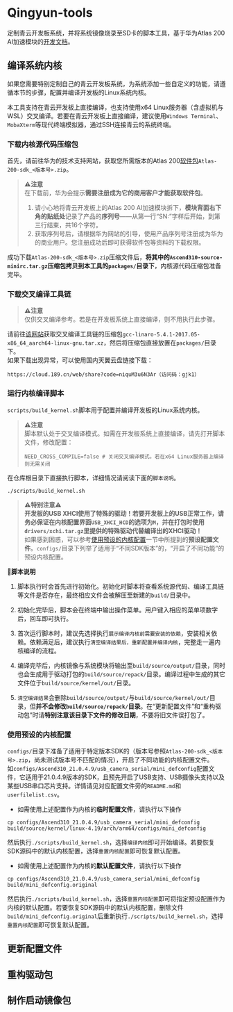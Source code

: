 # Qingyun-tools
定制青云开发板系统，并将系统镜像烧录至SD卡的脚本工具，基于华为Atlas 200 AI加速模块的[开发文档](https://support.huawei.com/enterprise/zh/doc/EDOC1100221707/939091dd)。

## 编译系统内核
如果您需要特别定制自己的青云开发板系统，为系统添加一些自定义的功能，请遵循本节的步骤，配置并编译开发板的Linux系统内核。

本工具支持在青云开发板上直接编译，也支持使用x64 Linux服务器（含虚拟机与WSL）交叉编译。若要在青云开发板上直接编译，建议使用`Windows Terminal`、`MobaXterm`等现代终端模拟器，通过SSH连接青云的系统终端。

### 下载内核源代码压缩包
首先，请前往华为的技术支持网站，获取您所需版本的Atlas 200[软件包](https://support.huawei.com/enterprise/zh/ascend-computing/atlas-200-pid-23464086/software)`Atlas-200-sdk_<版本号>.zip`。

> **⚠️注意**  
> 在下载前，华为会提示**需要注册成为它的商用客户才能获取软件包**。
> 1. 请小心地将青云开发板上的Atlas 200 AI加速模块拆下，**模块背面右下角的贴纸处**记录了产品的**序列号**——从第一行“SN:”字样后开始，到第三行结束，共16个字符。
> 2. 获取序列号后，请根据华为网站的引导，使用产品序列号注册成为华为的商业用户。您注册成功后即可获得软件包等资料的下载权限。

成功下载`Atlas-200-sdk_<版本号>.zip`压缩文件后，**将其中的`Ascend310-source-minirc.tar.gz`压缩包拷贝到本工具的`packages/`目录下**，内核源代码压缩包准备完毕。

### 下载交叉编译工具链
> **⚠️注意**  
> 仅供交叉编译参考。若是在开发板系统上直接编译，则不用执行此步骤。

请前往[该网站](http://releases.linaro.org/components/toolchain/binaries/5.4-2017.05/aarch64-linux-gnu/gcc-linaro-5.4.1-2017.05-x86_64_aarch64-linux-gnu.tar.xz)获取交叉编译工具链的压缩包`gcc-linaro-5.4.1-2017.05-x86_64_aarch64-linux-gnu.tar.xz`，然后将压缩包直接放置在`packages/`目录下。  
如果下载出现异常，可以使用国内天翼云盘链接下载：
```
https://cloud.189.cn/web/share?code=niquM3u6N3Ar（访问码：gjk1）
```

### 运行内核编译脚本
`scripts/build_kernel.sh`脚本用于配置并编译开发板的Linux系统内核。

> **⚠️注意**  
> 脚本默认处于交叉编译模式。如需在开发板系统上直接编译，请先打开脚本文件，修改配置：
> ```
> NEED_CROSS_COMPILE=false # 关闭交叉编译模式。若在x64 Linux服务器上编译则无需关闭
> ```

在仓库根目录下直接执行脚本，详细情况请阅读下面的`脚本说明`。
```
./scripts/build_kernel.sh
```

> **⚠️特别注意⚠️**  
> **开发板的USB XHCI使用了特殊的驱动！若要开发板上的USB正常工作，请务必保证在内核配置界面`USB_XHCI_HCD`的选项为`M`，并在打包时使用`drivers/xchi.tar.gz`里提供的特殊驱动代替编译出的XHCI驱动！**  
> 如果感到困惑，可以参考[使用预设的内核配置](#使用预设的内核配置)一节中所提到的**预设配置文件**。`configs/`目录下列举了适用于“不同SDK版本”的，“开启了不同功能”的预设内核配置。

**📘脚本说明**
1. 脚本执行时会首先进行初始化。初始化时脚本将查看系统源代码、编译工具链等文件是否存在，最终相应文件会被解压至新建的`build/`目录中。

2. 初始化完毕后，脚本会在终端中输出操作菜单。用户键入相应的菜单项数字后，回车即可执行。

3. 首次运行脚本时，建议先选择执行`展示编译内核前需要安装的依赖`，安装相关依赖。依赖满足后，建议执行`清空编译结果后，重新配置并编译内核`，完整走一遍内核编译的流程。

4. 编译完毕后，内核镜像与系统模块将输出至`build/source/output/`目录，同时也会生成用于驱动打包的`build/source/repack/`目录。编译过程中生成的其它文件位于`build/source/kernel/out/`目录。

5. `清空编译结果`会删除`build/source/output/`与`build/source/kernel/out/`目录，但**并不会修改`build/source/repack/`目录**。在“更新配置文件”和“重构驱动包”时请**特别注意该目录下文件的修改日期**，不要将旧文件误打包了。

### 使用预设的内核配置
`configs/`目录下准备了适用于特定版本SDK的（版本号参照`Atlas-200-sdk_<版本号>.zip`，尚未测试版本号不匹配的情况），开启了不同功能的内核配置文件。  
如`configs/Ascend310_21.0.4.9/usb_camera_serial/mini_defconfig`配置文件，它适用于21.0.4.9版本的SDK，且预先开启了USB支持、USB摄像头支持以及某些USB串口芯片支持。详情请见对应配置文件旁的`README.md`和`userfilelist.csv`。

- 如需使用上述配置作为内核的**临时配置文件**，请执行以下操作
```
cp configs/Ascend310_21.0.4.9/usb_camera_serial/mini_defconfig build/source/kernel/linux-4.19/arch/arm64/configs/mini_defconfig
```
然后执行`./scripts/build_kernel.sh`，选择`编译内核`即可开始编译。若要恢复SDK源码中的默认内核配置，选择`重置内核配置`即可恢复默认配置。

- 如需使用上述配置作为内核的**默认配置文件**，请执行以下操作
```
cp configs/Ascend310_21.0.4.9/usb_camera_serial/mini_defconfig build/mini_defconfig.original
```
然后执行`./scripts/build_kernel.sh`，选择`重置内核配置`即可将指定预设配置作为内核的默认配置。若要恢复SDK源码中的默认内核配置，删除文件`build/mini_defconfig.original`后重新执行`./scripts/build_kernel.sh`，选择`重置内核配置`即可恢复默认配置。

## 更新配置文件
## 重构驱动包
## 制作启动镜像包
